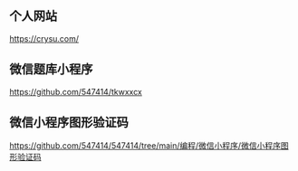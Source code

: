 ## 个人网站
https://crysu.com/  
## 微信题库小程序
https://github.com/547414/tkwxxcx 
## 微信小程序图形验证码
https://github.com/547414/547414/tree/main/编程/微信小程序/微信小程序图形验证码  
 
